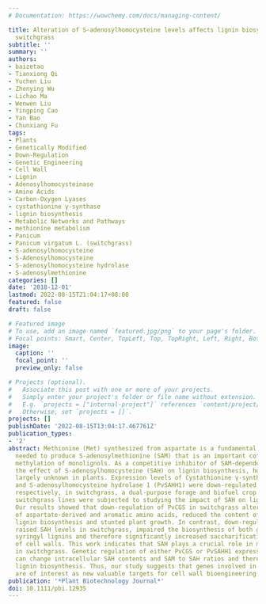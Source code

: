 ```yaml
---
# Documentation: https://wowchemy.com/docs/managing-content/

title: Alteration of S-adenosylhomocysteine levels affects lignin biosynthesis in
  switchgrass
subtitle: ''
summary: ''
authors:
- baizetao
- Tianxiong Qi
- Yuchen Liu
- Zhenying Wu
- Lichao Ma
- Wenwen Liu
- Yingping Cao
- Yan Bao
- Chunxiang Fu
tags:
- Plants
- Genetically Modified
- Down-Regulation
- Genetic Engineering
- Cell Wall
- Lignin
- Adenosylhomocysteinase
- Amino Acids
- Carbon-Oxygen Lyases
- cystathionine γ-synthase
- lignin biosynthesis
- Metabolic Networks and Pathways
- methionine metabolism
- Panicum
- Panicum virgatum L. (switchgrass)
- S-adenosylhomocysteine
- S-Adenosylhomocysteine
- S-adenosylhomocysteine hydrolase
- S-adenosylmethionine
categories: []
date: '2018-12-01'
lastmod: 2022-08-15T21:04:17+08:00
featured: false
draft: false

# Featured image
# To use, add an image named `featured.jpg/png` to your page's folder.
# Focal points: Smart, Center, TopLeft, Top, TopRight, Left, Right, BottomLeft, Bottom, BottomRight.
image:
  caption: ''
  focal_point: ''
  preview_only: false

# Projects (optional).
#   Associate this post with one or more of your projects.
#   Simply enter your project's folder or file name without extension.
#   E.g. `projects = ["internal-project"]` references `content/project/deep-learning/index.md`.
#   Otherwise, set `projects = []`.
projects: []
publishDate: '2022-08-15T13:04:17.467761Z'
publication_types:
- '2'
abstract: Methionine (Met) synthesized from aspartate is a fundamental amino acid
  needed to produce S-adenosylmethionine (SAM) that is an important cofactor for the
  methylation of monolignols. As a competitive inhibitor of SAM-dependent methylation,
  the effect of S-adenosylhomocysteine (SAH) on lignin biosynthesis, however, is still
  largely unknown in plants. Expression levels of Cystathionine γ-synthase (PvCGS)
  and S-adenosylhomocysteine hydrolase 1 (PvSAHH1) were down-regulated by RNAi technology,
  respectively, in switchgrass, a dual-purpose forage and biofuel crop. The transgenic
  switchgrass lines were subjected to studying the impact of SAH on lignin biosynthesis.
  Our results showed that down-regulation of PvCGS in switchgrass altered the accumulation
  of aspartate-derived and aromatic amino acids, reduced the content of SAH, enhanced
  lignin biosynthesis and stunted plant growth. In contrast, down-regulation of PvSAHH1
  raised SAH levels in switchgrass, impaired the biosynthesis of both guaiacyl and
  syringyl lignins and therefore significantly increased saccharification efficiency
  of cell walls. This work indicates that SAH plays a crucial role in monolignol methylation
  in switchgrass. Genetic regulation of either PvCGS or PvSAHH1 expression in switchgrass
  can change intracellular SAH contents and SAM to SAH ratios and therefore affect
  lignin biosynthesis. Thus, our study suggests that genes involved in Met metabolism
  are of interest as new valuable targets for cell wall bioengineering in future.
publication: '*Plant Biotechnology Journal*'
doi: 10.1111/pbi.12935
---
```

